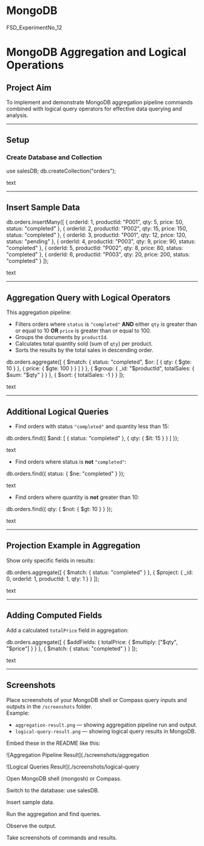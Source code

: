 # MongoDB
FSD_ExperimentNo_12

# MongoDB Aggregation and Logical Operations

## Project Aim
To implement and demonstrate MongoDB aggregation pipeline commands combined with logical query operators for effective data querying and analysis.

---

## Setup

### Create Database and Collection

use salesDB;
db.createCollection("orders");

text

---

## Insert Sample Data

db.orders.insertMany([
{ orderId: 1, productId: "P001", qty: 5, price: 50, status: "completed" },
{ orderId: 2, productId: "P002", qty: 15, price: 150, status: "completed" },
{ orderId: 3, productId: "P001", qty: 12, price: 120, status: "pending" },
{ orderId: 4, productId: "P003", qty: 9, price: 90, status: "completed" },
{ orderId: 5, productId: "P002", qty: 8, price: 80, status: "completed" },
{ orderId: 6, productId: "P003", qty: 20, price: 200, status: "completed" }
]);

text

---

## Aggregation Query with Logical Operators

This aggregation pipeline:

- Filters orders where `status` is `"completed"` **AND** either `qty` is greater than or equal to 10 **OR** `price` is greater than or equal to 100.
- Groups the documents by `productId`.
- Calculates total quantity sold (sum of `qty`) per product.
- Sorts the results by the total sales in descending order.

db.orders.aggregate([
{
$match: {
status: "completed",
$or: [
{ qty: { $gte: 10 } },
{ price: { $gte: 100 } }
]
}
},
{
$group: {
_id: "$productId",
totalSales: { $sum: "$qty" }
}
},
{
$sort: {
totalSales: -1
}
}
]);

text

---

## Additional Logical Queries

- Find orders with status `"completed"` and quantity less than 15:

db.orders.find({
$and: [
{ status: "completed" },
{ qty: { $lt: 15 } }
]
});

text

- Find orders where status is **not** `"completed"`:

db.orders.find({
status: { $ne: "completed" }
});

text

- Find orders where quantity is **not** greater than 10:

db.orders.find({
qty: { $not: { $gt: 10 } }
});

text

---

## Projection Example in Aggregation

Show only specific fields in results:

db.orders.aggregate([
{ $match: { status: "completed" } },
{ $project: { _id: 0, orderId: 1, productId: 1, qty: 1 } }
]);

text

---

## Adding Computed Fields

Add a calculated `totalPrice` field in aggregation:

db.orders.aggregate([
{
$addFields: {
totalPrice: { $multiply: ["$qty", "$price"] }
}
},
{ $match: { status: "completed" } }
]);

text

---

## Screenshots

Place screenshots of your MongoDB shell or Compass query inputs and outputs in the `/screenshots` folder.  
Example:

- `aggregation-result.png` — showing aggregation pipeline run and output.  
- `logical-query-result.png` — showing logical query results in MongoDB.

Embed these in the README like this:

![Aggregation Pipeline Result](./screenshots/aggregation

![Logical Queries Result](./screenshots/logical-query

Open MongoDB shell (mongosh) or Compass.

Switch to the database: use salesDB.

Insert sample data.

Run the aggregation and find queries.

Observe the output.

Take screenshots of commands and results.

